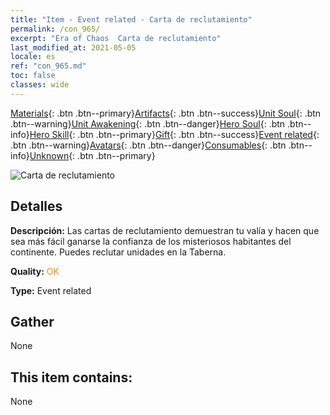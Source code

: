 ```yaml
---
title: "Item - Event related - Carta de reclutamiento"
permalink: /con_965/
excerpt: "Era of Chaos  Carta de reclutamiento"
last_modified_at: 2021-05-05
locale: es
ref: "con_965.md"
toc: false
classes: wide
---
```

 [Materials](/ItemsES/){: .btn .btn--primary}[Artifacts](/ItemsES/Artifacts/){: .btn .btn--success}[Unit Soul](/ItemsES/UnitSoul/){: .btn .btn--warning}[Unit Awakening](/ItemsES/UnitAwakening/){: .btn .btn--danger}[Hero Soul](/ItemsES/HeroSoul/){: .btn .btn--info}[Hero Skill](/ItemsES/HeroSkill/){: .btn .btn--primary}[Gift](/ItemsES/Gift/){: .btn .btn--success}[Event related](/ItemsES/Events/){: .btn .btn--warning}[Avatars](/ItemsES/Avatars/){: .btn .btn--danger}[Consumables](/ItemsES/Consumables/){: .btn .btn--info}[Unknown](/ItemsES/Unknown/){: .btn .btn--primary}

 ![Carta de reclutamiento](/images/t/i_40901.png)

## Detalles
 **Descripción:** Las cartas de reclutamiento demuestran tu valía y hacen que sea más fácil ganarse la confianza de los misteriosos habitantes del continente. Puedes reclutar unidades en la Taberna.

 **Quality:** <span style="color: #FF8C00">OK</span>

 **Type:** Event related

## Gather

  None

## This item contains:

  None

